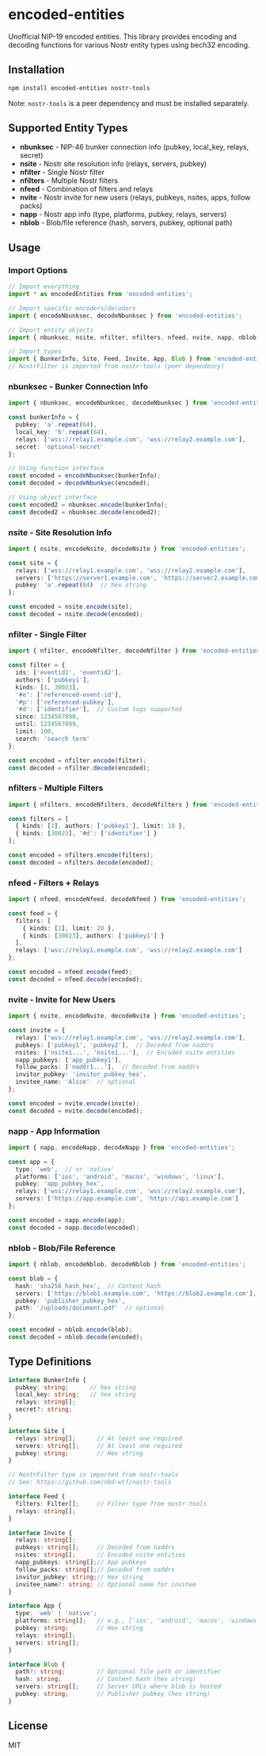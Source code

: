 # encoded-entities

Unofficial NIP-19 encoded entities. This library provides encoding and decoding functions for various Nostr entity types using bech32 encoding.

## Installation

```bash
npm install encoded-entities nostr-tools
```

Note: `nostr-tools` is a peer dependency and must be installed separately.

## Supported Entity Types

- **nbunksec** - NIP-46 bunker connection info (pubkey, local_key, relays, secret)
- **nsite** - Nostr site resolution info (relays, servers, pubkey)
- **nfilter** - Single Nostr filter
- **nfilters** - Multiple Nostr filters
- **nfeed** - Combination of filters and relays
- **nvite** - Nostr invite for new users (relays, pubkeys, nsites, apps, follow packs)
- **napp** - Nostr app info (type, platforms, pubkey, relays, servers)
- **nblob** - Blob/file reference (hash, servers, pubkey, optional path)

## Usage

### Import Options

```typescript
// Import everything
import * as encodedEntities from 'encoded-entities';

// Import specific encoders/decoders
import { encodeNbunksec, decodeNbunksec } from 'encoded-entities';

// Import entity objects
import { nbunksec, nsite, nfilter, nfilters, nfeed, nvite, napp, nblob } from 'encoded-entities';

// Import types
import { BunkerInfo, Site, Feed, Invite, App, Blob } from 'encoded-entities';
// NostrFilter is imported from nostr-tools (peer dependency)
```

### nbunksec - Bunker Connection Info

```typescript
import { nbunksec, encodeNbunksec, decodeNbunksec } from 'encoded-entities';

const bunkerInfo = {
  pubkey: 'a'.repeat(64),
  local_key: 'b'.repeat(64),
  relays: ['wss://relay1.example.com', 'wss://relay2.example.com'],
  secret: 'optional-secret'
};

// Using function interface
const encoded = encodeNbunksec(bunkerInfo);
const decoded = decodeNbunksec(encoded);

// Using object interface
const encoded2 = nbunksec.encode(bunkerInfo);
const decoded2 = nbunksec.decode(encoded2);
```

### nsite - Site Resolution Info

```typescript
import { nsite, encodeNsite, decodeNsite } from 'encoded-entities';

const site = {
  relays: ['wss://relay1.example.com', 'wss://relay2.example.com'],
  servers: ['https://server1.example.com', 'https://server2.example.com'],
  pubkey: 'a'.repeat(64)  // hex string
};

const encoded = nsite.encode(site);
const decoded = nsite.decode(encoded);
```

### nfilter - Single Filter

```typescript
import { nfilter, encodeNfilter, decodeNfilter } from 'encoded-entities';

const filter = {
  ids: ['eventid1', 'eventid2'],
  authors: ['pubkey1'],
  kinds: [1, 30023],
  '#e': ['referenced-event-id'],
  '#p': ['referenced-pubkey'],
  '#d': ['identifier'],  // Custom tags supported
  since: 1234567890,
  until: 1234567899,
  limit: 100,
  search: 'search term'
};

const encoded = nfilter.encode(filter);
const decoded = nfilter.decode(encoded);
```

### nfilters - Multiple Filters

```typescript
import { nfilters, encodeNfilters, decodeNfilters } from 'encoded-entities';

const filters = [
  { kinds: [1], authors: ['pubkey1'], limit: 10 },
  { kinds: [30023], '#d': ['identifier'] }
];

const encoded = nfilters.encode(filters);
const decoded = nfilters.decode(encoded);
```

### nfeed - Filters + Relays

```typescript
import { nfeed, encodeNfeed, decodeNfeed } from 'encoded-entities';

const feed = {
  filters: [
    { kinds: [1], limit: 20 },
    { kinds: [30023], authors: ['pubkey1'] }
  ],
  relays: ['wss://relay1.example.com', 'wss://relay2.example.com']
};

const encoded = nfeed.encode(feed);
const decoded = nfeed.decode(encoded);
```

### nvite - Invite for New Users

```typescript
import { nvite, encodeNvite, decodeNvite } from 'encoded-entities';

const invite = {
  relays: ['wss://relay1.example.com', 'wss://relay2.example.com'],
  pubkeys: ['pubkey1', 'pubkey2'],  // Decoded from naddrs
  nsites: ['nsite1...', 'nsite1...'],  // Encoded nsite entities
  napp_pubkeys: ['app_pubkey1'],
  follow_packs: ['naddr1...'],  // Decoded from naddrs
  invitor_pubkey: 'invitor_pubkey_hex',
  invitee_name: 'Alice'  // optional
};

const encoded = nvite.encode(invite);
const decoded = nvite.decode(encoded);
```

### napp - App Information

```typescript
import { napp, encodeNapp, decodeNapp } from 'encoded-entities';

const app = {
  type: 'web',  // or 'native'
  platforms: ['ios', 'android', 'macos', 'windows', 'linux'],
  pubkey: 'app_pubkey_hex',
  relays: ['wss://relay1.example.com', 'wss://relay2.example.com'],
  servers: ['https://app.example.com', 'https://api.example.com']
};

const encoded = napp.encode(app);
const decoded = napp.decode(encoded);
```

### nblob - Blob/File Reference

```typescript
import { nblob, encodeNblob, decodeNblob } from 'encoded-entities';

const blob = {
  hash: 'sha256_hash_hex',  // Content hash
  servers: ['https://blob1.example.com', 'https://blob2.example.com'],
  pubkey: 'publisher_pubkey_hex',
  path: '/uploads/document.pdf'  // optional
};

const encoded = nblob.encode(blob);
const decoded = nblob.decode(encoded);
```

## Type Definitions

```typescript
interface BunkerInfo {
  pubkey: string;      // hex string
  local_key: string;   // hex string
  relays: string[];
  secret?: string;
}

interface Site {
  relays: string[];      // At least one required
  servers: string[];     // At least one required  
  pubkey: string;        // Hex string
}

// NostrFilter type is imported from nostr-tools
// See: https://github.com/nbd-wtf/nostr-tools

interface Feed {
  filters: Filter[];     // Filter type from nostr-tools
  relays: string[];
}

interface Invite {
  relays: string[];
  pubkeys: string[];     // Decoded from naddrs
  nsites: string[];      // Encoded nsite entities
  napp_pubkeys: string[];// App pubkeys
  follow_packs: string[];// Decoded from naddrs
  invitor_pubkey: string;// Hex string
  invitee_name?: string; // Optional name for invitee
}

interface App {
  type: 'web' | 'native';
  platforms: string[];   // e.g., ['ios', 'android', 'macos', 'windows', 'linux']
  pubkey: string;        // Hex string
  relays: string[];
  servers: string[];
}

interface Blob {
  path?: string;         // Optional file path or identifier
  hash: string;          // Content hash (hex string)
  servers: string[];     // Server URLs where blob is hosted
  pubkey: string;        // Publisher pubkey (hex string)
}
```

## License

MIT
